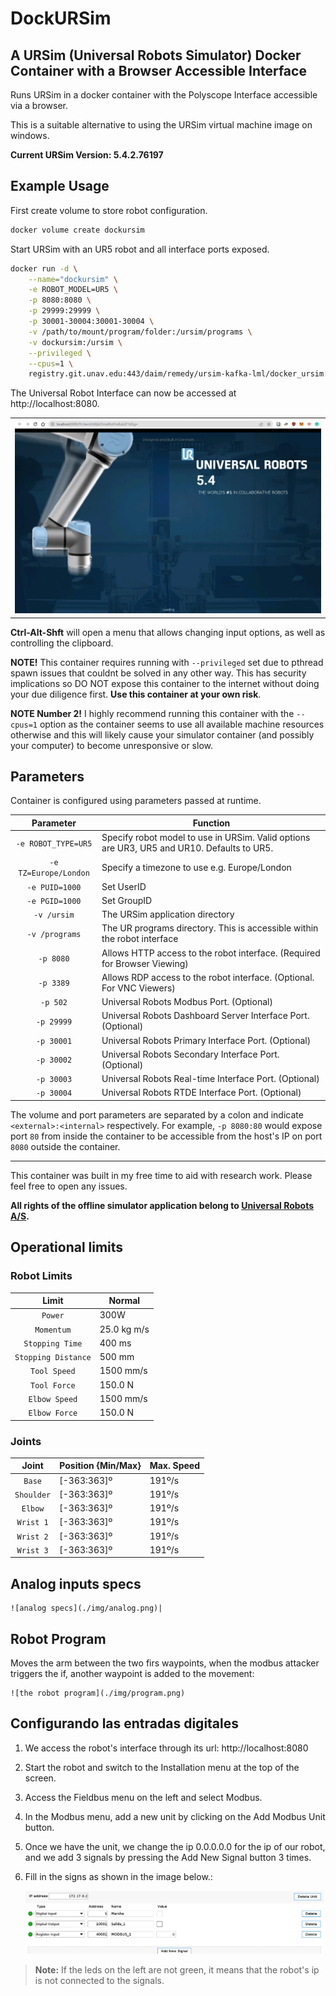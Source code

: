 # DockURSim

## A URSim (Universal Robots Simulator) Docker Container with a Browser Accessible Interface

Runs URSim in a docker container with the Polyscope Interface accessible via a browser.

This is a suitable alternative to using the URSim virtual machine image on windows.

**Current URSim Version: 5.4.2.76197**

## Example Usage

First create volume to store robot configuration.

```bash
docker volume create dockursim
```

Start URSim with an UR5 robot and all interface ports exposed.

```bash
docker run -d \
    --name="dockursim" \
    -e ROBOT_MODEL=UR5 \
    -p 8080:8080 \
    -p 29999:29999 \
    -p 30001-30004:30001-30004 \
    -v /path/to/mount/program/folder:/ursim/programs \
    -v dockursim:/ursim \
    --privileged \
    --cpus=1 \
    registry.git.unav.edu:443/daim/remedy/ursim-kafka-lml/docker_ursim:v0.1
```

The Universal Robot Interface can now be accessed at http://localhost:8080.

|                          |
:-------------------------:|
![URSIM](./img/ursim.png)  |

**Ctrl-Alt-Shft** will open a menu that allows changing input options, as well as controlling the clipboard.

**NOTE!** This container requires running with ```--privileged``` set due to pthread spawn issues that couldnt be solved in any other way. This has security implications so DO NOT expose this container to the internet without doing your due diligence first.
**Use this container at your own risk**.

**NOTE Number 2!** I highly recommend running this container with the ```--cpus=1``` option as the container seems to use all available machine resources otherwise and this will likely cause your simulator container (and possibly your computer) to become unresponsive or slow.

## Parameters

Container is configured using parameters passed at runtime.

|       Parameter       | Function                                                                                   |
| :-------------------: | ------------------------------------------------------------------------------------------ |
|  `-e ROBOT_TYPE=UR5`  | Specify robot model to use in URSim. Valid options are UR3, UR5 and UR10. Defaults to UR5. |
| `-e TZ=Europe/London` | Specify a timezone to use e.g. Europe/London                                               |
|    `-e PUID=1000`     | Set UserID                                                                                 |
|    `-e PGID=1000`     | Set GroupID                                                                                |
|      `-v /ursim`      | The URSim application directory                                                            |
|    `-v /programs`     | The UR programs directory. This is accessible within the robot interface                   |
|       `-p 8080`       | Allows HTTP access to the robot interface. (Required for Browser Viewing)                  |
|       `-p 3389`       | Allows RDP access to the robot interface. (Optional. For VNC Viewers)                      |
|       `-p 502`        | Universal Robots Modbus Port. (Optional)                                                   |
|      `-p 29999`       | Universal Robots Dashboard Server Interface Port. (Optional)                               |
|      `-p 30001`       | Universal Robots Primary Interface Port. (Optional)                                        |
|      `-p 30002`       | Universal Robots Secondary Interface Port. (Optional)                                      |
|      `-p 30003`       | Universal Robots Real-time Interface Port. (Optional)                                      |
|      `-p 30004`       | Universal Robots RTDE Interface Port. (Optional)                                           |

The volume and port parameters are separated by a colon and indicate `<external>:<internal>` respectively. For example, `-p 8080:80` would expose port `80` from inside the container to be accessible from the host's IP on port `8080` outside the container.

------

This container was built in my free time to aid with research work. Please feel free to open any issues.

**All rights of the offline simulator application belong to [Universal Robots A/S](https://www.universal-robots.com).**

## Operational limits

### Robot Limits

|       Limit           | Normal             |
| :-------------------: | -------------------|
|  `Power`              | 300W               |
|  `Momentum`           | 25.0 kg m/s        |
|  `Stopping Time`      | 400 ms             |
|  `Stopping Distance`  | 500 mm             |
|  `Tool Speed`         | 1500 mm/s          |
|  `Tool Force`         | 150.0 N            |
|  `Elbow Speed`        | 1500 mm/s          |
|  `Elbow Force`        | 150.0 N            |

### Joints

|       Joint           | Position {Min/Max} | Max. Speed |
| :-------------------: | -------------------|----------- |
|  `Base`               | [-363:363]º        | 191º/s     |
|  `Shoulder`           | [-363:363]º        | 191º/s     |
|  `Elbow`              | [-363:363]º        | 191º/s     |
|  `Wrist 1`            | [-363:363]º        | 191º/s     |
|  `Wrist 2`            | [-363:363]º        | 191º/s     |
|  `Wrist 3`            | [-363:363]º        | 191º/s     |

## Analog inputs specs

	![analog specs](./img/analog.png)|

## Robot Program

Moves the arm between the two firs waypoints, when the modbus attacker triggers the if, another waypoint is added to the movement:

	![the robot program](./img/program.png)

## Configurando las entradas digitales

1. We access the robot's interface through its url: http://localhost:8080

2. Start the robot and switch to the Installation menu at the top of the screen.

3. Access the Fieldbus menu on the left and select Modbus.

4. In the Modbus menu, add a new unit by clicking on the Add Modbus Unit button.

5. Once we have the unit, we change the ip 0.0.0.0.0 for the ip of our robot, and we add 3 signals by pressing the Add New Signal button 3 times.

6. Fill in the signs as shown in the image below.:

	![URSIM](./img/EntradasDigitales.PNG)


>**Note:** If the leds on the left are not green, it means that the robot's ip is not connected to the signals.
